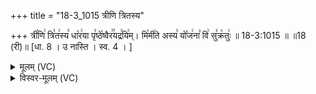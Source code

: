 +++
title = "18-3_1015 त्रीणि त्रितस्य"

+++
त्री꣡णि꣢ त्रि꣣त꣢स्य꣣ धा꣡र꣢या पृ꣣ष्ठे꣡ष्वैर꣢꣯यद्र꣣यि꣢म्। मि꣡मी꣢ते अस्य꣣ यो꣡ज꣢ना꣣ वि꣢ सु꣣क्र꣡तुः꣢ ॥ 18-3:1015 ॥ ॥18 (री)॥ [धा. 8 । उ नास्ति । स्व. 4 । ]

<details><summary>मूलम् (VC)</summary>

त्री꣡णि꣢ त्रि꣣त꣢स्य꣣ धा꣡र꣢या पृ꣣ष्ठे꣡ष्वै꣢꣯रयद्र꣣यि꣢म् । मि꣡मी꣢ते अस्य꣣ यो꣡ज꣢ना꣣ वि꣢ सु꣣क्र꣡तुः꣢ ॥१०१५॥
</details>

<details><summary>विस्वर-मूलम् (VC)</summary>

त्रीणि त्रितस्य धारया पृष्ठेष्वैरयद्रयिम् । मिमीते अस्य योजना वि सुक्रतुः ॥१०१५॥
</details>